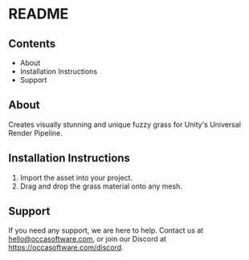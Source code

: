 # README

## Contents

- About
- Installation Instructions
- Support

## About

Creates visually stunning and unique fuzzy grass for Unity's Universal Render Pipeline.

## Installation Instructions

1. Import the asset into your project.
2. Drag and drop the grass material onto any mesh.

## Support

If you need any support, we are here to help.
Contact us at <hello@occasoftware.com>, or join our Discord at <https://occasoftware.com/discord>.

